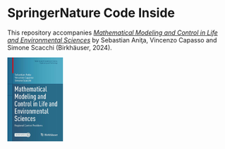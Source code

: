 # SpringerNature Code Inside

This repository accompanies [*Mathematical Modeling and Control in Life and Environmental Sciences*](https://link.springer.com/book/9783031499708) by Sebastian Aniţa, Vincenzo Capasso and Simone Scacchi (Birkhäuser, 2024).

<img src="978-3-031-49970-8.jpg"  width="25%" height="25%">
